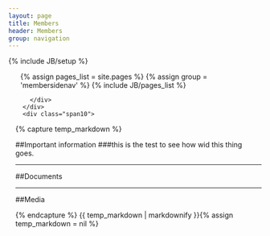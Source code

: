 ```yaml
---
layout: page
title: Members
header: Members
group: navigation
---
```

{% include JB/setup %}


<div class="row">
  <div class="span2">
    <ul class="c-nav-side">
      {% assign pages_list = site.pages %}
      {% assign group = 'membersidenav' %}
      {% include JB/pages_list %}
    </ul>
  </div>
  <div class="span10 banner-section">
    <div class="row-fluid" style="padding-left: 1em">
      <div class="span8">
        <div class="framecontainer">
          
        </div>
      </div>
      <div class="span10">
{% capture temp_markdown %}

##Important information
###this is the test to see how wid this thing goes.

---

##Documents

---

##Media
 <p></p>

{% endcapture %}
{{ temp_markdown | markdownify }}{% assign temp_markdown = nil %}
      </div>
    </div>
  </div>
</div>


